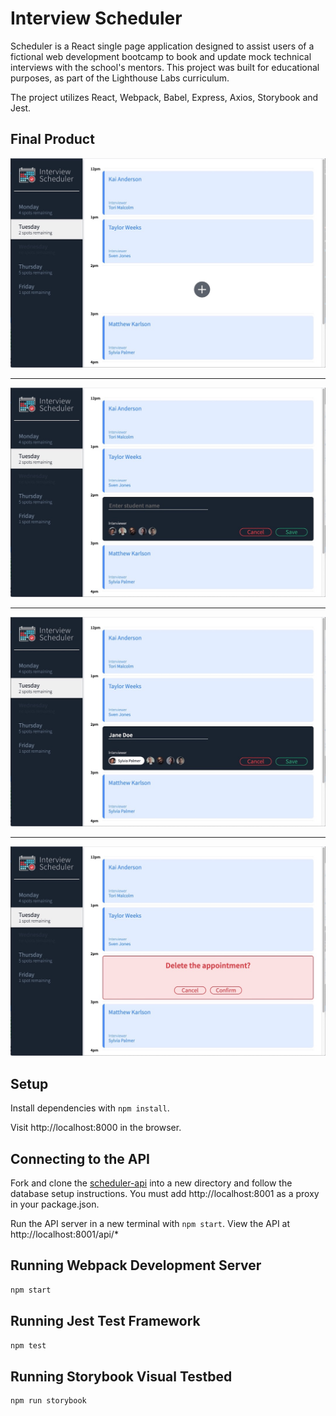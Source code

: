 # Interview Scheduler

Scheduler is a React single page application designed to assist users of a fictional web development bootcamp to book and update mock technical interviews with the school's mentors. This project was built for educational purposes, as part of the Lighthouse Labs curriculum.

The project utilizes React, Webpack, Babel, Express, Axios, Storybook and Jest.

## Final Product

 
!["Homepage"](https://github.com/jilliankmartin/scheduler/blob/master/docs/Homepage.jpeg?raw=true)


*  *  *


!["Adding a new appointment"](https://github.com/jilliankmartin/scheduler/blob/master/docs/Add-new-interview.jpeg?raw=true)


*  *  *


!["Adding a name and selecting an interviewer"](https://github.com/jilliankmartin/scheduler/blob/master/docs/Add-new-name.jpeg?raw=true)


*  *  *


![Deleting an appointment](https://github.com/jilliankmartin/scheduler/blob/master/docs/Delete.jpeg?raw=true)

## Setup

Install dependencies with `npm install`.

Visit http://localhost:8000 in the browser.

## Connecting to the API

Fork and clone the [scheduler-api](https://github.com/lighthouse-labs/scheduler-api) into a new directory and follow the database setup instructions. You must add http://localhost:8001 as a proxy in your package.json.

Run the API server in a new terminal with `npm start`. View the API at http://localhost:8001/api/*

## Running Webpack Development Server

```sh
npm start
```

## Running Jest Test Framework

```sh
npm test
```

## Running Storybook Visual Testbed

```sh
npm run storybook
```
